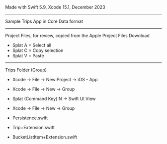 Made with Swift 5.9, Xcode 15.1, December 2023

- - - -

Sample Trips App in Core Data format

- - - -

Project Files, for review, copied from the Apple Project Files Download

* Splat A = Select all
* Splat C = Copy selection
* Splat V = Paste

- - - - 

Trips Folder (Group)

* Xcode -> File -> New Project -> iOS - App
* Xcode -> File -> New -> Group

* Splat (Command Key) N -> Swift UI View
* Xcode -> File -> New -> Group
  
* Persistence.swift
* Trip+Extension.swift
* BucketListItem+Extension.swift



